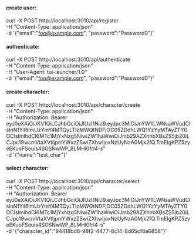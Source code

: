 


#### create user:
curl -X POST http://localhost:3010/api/register \
    -H "Content-Type: application/json" \
    -d '{"email":"foo@example.com", "password":"Password0"}'

#### authenticate:
curl -X POST http://localhost:3010/api/authenticate \
    -H "Content-Type: application/json" \
    -H "User-Agent: tui-launcher/1.0" \
    -d '{"email":"foo@example.com", "password":"Password0"}'



#### create character:
curl -X POST http://localhost:3010/api/character/create \
    -H "Content-Type: application/json" \
    -H "Authorization: Bearer eyJ0eXAiOiJKV1QiLCJhbGciOiJIUzI1NiJ9.eyJpc3MiOiJnYW1lLWNsaWVudCIsInN1YiI6ImUzYmY4MTQyLTIzMWQtNDFjOC05ZDdhLWQ1YzYyMTAyZTY0OCIsImlhdCI6MTc1MjYxNzg5NiwiZW1haWwiOiJmb29AZXhhbXBsZS5jb20iLCJpc19wcmVtaXVtIjpmYWxzZSwiZXhwIjoxNzUyNzA0Mjk2fQ.TmEIgKPZ5zyeEKuoFSouis4SOSNwWP_8LMHl0frl4-s" \
    -d '{"name":"test_char"}'



#### select character:
curl -X POST http://localhost:3010/api/character/select \
-H "Content-Type: application/json" \
-H "Authorization: Bearer eyJ0eXAiOiJKV1QiLCJhbGciOiJIUzI1NiJ9.eyJpc3MiOiJnYW1lLWNsaWVudCIsInN1YiI6ImUzYmY4MTQyLTIzMWQtNDFjOC05ZDdhLWQ1YzYyMTAyZTY0OCIsImlhdCI6MTc1MjYxNzg5NiwiZW1haWwiOiJmb29AZXhhbXBsZS5jb20iLCJpc19wcmVtaXVtIjpmYWxzZSwiZXhwIjoxNzUyNzA0Mjk2fQ.TmEIgKPZ5zyeEKuoFSouis4SOSNwWP_8LMHl0frl4-s" \
-d '{"character_id":"94418bd8-98f2-4477-8c14-8d65cf8a6858"}'